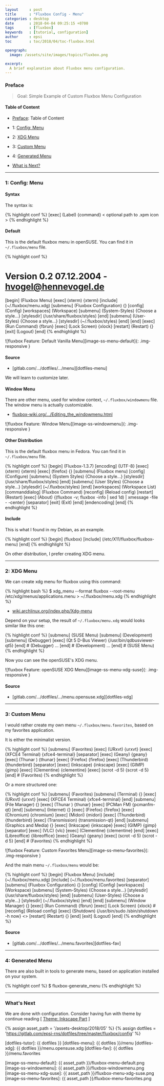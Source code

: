 ```yaml
---
layout     : post
title      : "Fluxbox Config - Menu"
categories : desktop
date       : 2018-04-04 09:25:15 +0700
tags       : [fluxbox]
keywords   : [tutorial, configuration]
author     : epsi
toc        : toc/2018/04/toc-fluxbox.html 

opengraph:
  image: /assets/site/images/topics/fluxbox.png

excerpt:
  A brief explanation about Fluxbox menu configuration.
---
```


<a name="preface"></a>

### Preface

> Goal: Simple Example of Custom Fluxbox Menu Configuration

#### Table of Content

* [Preface](#preface): Table of Content

* 1: [Config: Menu](#config-menu)

* 2: [XDG Menu](#xdg-menu)

* 3: [Custom Menu](#custom-menu)

* 4: [Generated Menu](#generated-menu)

* [What is Next?](#whats-next)

-- -- --

<a name="config-menu"></a>

### 1: Config: Menu

#### Syntax

The syntax is:

{% highlight conf %}
[exec] (Label) {command} < optional path to .xpm icon >
{% endhighlight %}

#### Default

This is the default fluxbox menu in openSUSE.
You can find it in <code class="code-file">~/.fluxbox/menu</code> file.

{% highlight conf %}
# Version 0.2   07.12.2004 - hvogel@hennevogel.de

[begin] (Fluxbox Menu)
    [exec] (xterm) {xterm}
    [include] (~/.fluxbox/menu.xdg)
        [submenu] (Fluxbox Configuration) {}
                [config] (Config)
                [workspaces] (Workspace)
                [submenu] (System-Styles) {Choose a style...}
                        [stylesdir] (/usr/share/fluxbox/styles)
                [end]
                [submenu] (User-Styles) {Choose a style...}
                        [stylesdir] (~/.fluxbox/styles)
                [end]
        [end]
    [exec] (Run Command) {fbrun}
    [exec] (Lock Screen) {xlock}
    [restart] (Restart) {}
    [exit] (Logout)
[end]
{% endhighlight %}

![fluxbox Feature: Default Vanilla Menu][image-ss-menu-default]{: .img-responsive }

#### Source

*	[gitlab.com/.../dotfiles/.../menu][dotfiles-menu]

We will learn to customize later.

#### Window Menu

There are other menu, used for window context,
<code class="code-file">~/.fluxbox/windowmenu</code> file.
The window menu is actually customizable.

*	[fluxbox-wiki.org/.../Editing_the_windowmenu.html](http://fluxbox-wiki.org/category/howtos/en/Editing_the_windowmenu.html)

![fluxbox Feature: Window Menu][image-ss-windowmenu]{: .img-responsive }

#### Other Distribution

This is the default fluxbox menu in Fedora.
You can find it in <code class="code-file">~/.fluxbox/menu</code> file.

{% highlight conf %}
[begin] (Fluxbox-1.3.7)
[encoding] {UTF-8}
      [exec] (xterm) {xterm}
      [exec] (firefox) {}
[submenu] (Fluxbox menu)
      [config] (Configure)
[submenu] (System Styles) {Choose a style...}
      [stylesdir] (/usr/share/fluxbox/styles)
[end]
[submenu] (User Styles) {Choose a style...}
      [stylesdir] (~/.fluxbox/styles)
[end]
      [workspaces] (Workspace List)
      [commanddialog] (Fluxbox Command)
      [reconfig] (Reload config)
      [restart] (Restart)
      [exec] (About) {(fluxbox -v; fluxbox -info | sed 1d) | xmessage -file - -center}
      [separator]
      [exit] (Exit)
[end]
[endencoding]
[end]
{% endhighlight %}

#### Include

This is what I found in my Debian, as an example.

{% highlight conf %}
[begin] (fluxbox)
[include] (/etc/X11/fluxbox/fluxbox-menu)
[end]
{% endhighlight %}

On other distribution, I prefer creating XDG menu.

-- -- --

<a name="xdg-menu"></a>

### 2: XDG Menu

We can create xdg menu for fluxbox using this command:

{% highlight bash %}
$ xdg_menu --format fluxbox  --root-menu /etc/xdg/menus/applications.menu > ~/.fluxbox/menu.xdg
{% endhighlight %}

*	[wiki.archlinux.org/index.php/Xdg-menu](https://wiki.archlinux.org/index.php/Xdg-menu#FluxBox)

Depend on your setup,
the result of <code>~/.fluxbox/menu.xdg</code> would looks similar like this one:

{% highlight conf %}
[submenu] (SUSE Menu)
 [submenu] (Development)
  [submenu] (Debugger)
      [exec] (Qt 5 D-Bus Viewer) {/usr/bin/qdbusviewer-qt5}
  [end] # (Debugger)
  ...
 [end] # (Development)
 ...
[end] # (SUSE Menu)
{% endhighlight %}

Now you can see the openSUSE's XDG menu.

![fluxbox Feature: openSUSE XDG Menu][image-ss-menu-xdg-suse]{: .img-responsive }

#### Source

*	[gitlab.com/.../dotfiles/.../menu.opensuse.xdg][dotfiles-xdg]

-- -- --

<a name="custom-menu"></a>

### 3: Custom Menu

I would rather create my own menu <code>~/.fluxbox/menu.favorites</code>,
based on my favorites application.

It is either the minimalist version.

{% highlight conf %}
[submenu] (Favorites)
    [exec] (URxvt) {urxvt}
    [exec] (XFCE4 Terminal) {xfce4-terminal}
    [separator]
    [exec] (Geany) {geany}
    [exec] (Thunar ) {thunar}
    [exec] (Firefox) {firefox}
    [exec] (Thunderbird) {thunderbird}
    [separator]
    [exec] (Inkscape) {inkscape}
    [exec] (GIMP) {gimp}
    [exec] (Clementine) {clementine}
    [exec] (scrot -d 5) {scrot -d 5}
[end] # (Favorites)
{% endhighlight %}

Or a more structured one:

{% highlight conf %}
[submenu] (Favorites)
    [submenu] (Terminal) {}
        [exec] (URxvt) {urxvt}
        [exec] (XFCE4 Terminal) {xfce4-terminal}
    [end]
    [submenu] (File Manager) {}
        [exec] (Thunar ) {thunar}
        [exec] (PCMan FM) {pcmanfm-qt}
    [end]
    [submenu] (Internet) {}
        [exec] (Firefox) {firefox}
        [exec] (Chromium) {chromium}
        [exec] (Midori) {midori}
        [exec] (Thunderbird) {thunderbird}
        [exec] (Transmission) {transmission-qt}
    [end]
    [submenu] (Graphics and Media) {}
        [exec] (Inkscape) {inkscape}
        [exec] (GIMP) {gimp}
        [separator]
        [exec] (VLC) {vlc}
        [exec] (Clementine) {clementine}
    [end]
    [exec] (Libreoffice) {libreoffice}
    [exec] (Geany) {geany}
    [exec] (scrot -d 5) {scrot -d 5}
[end] # (Favorites)
{% endhighlight %}

![fluxbox Feature: Custom Favorites Menu][image-ss-menu-favorites]{: .img-responsive }

And the main menu <code>~/.fluxbox/menu</code> would be:

{% highlight conf %}
[begin] (Fluxbox Menu)
    [include] (~/.fluxbox/menu.xdg)
    [include] (~/.fluxbox/menu.favorites)
    [separator]
    [submenu] (Fluxbox Configuration) {}
            [config] (Config)
            [workspaces] (Workspace)
            [submenu] (System-Styles) {Choose a style...}
                    [stylesdir] (/usr/share/fluxbox/styles)
            [end]
            [submenu] (User-Styles) {Choose a style...}
                    [stylesdir] (~/.fluxbox/styles)
            [end]
    [end]
    [submenu] (Window Manager) {}
            [exec] (Run Command) {fbrun}
            [exec] (Lock Screen) {xlock}
            # [reconfig] (Reload config)
            [exec] (Shutdown) {/usr/bin/sudo /sbin/shutdown -h now} <>
            [restart] (Restart) {}
    [end]
    [exit] (Logout)
[end]
{% endhighlight %}

#### Source

*	[gitlab.com/.../dotfiles/.../menu.favorites][dotfiles-fav]

-- -- --

<a name="generated-menu"></a>

### 4: Generated Menu

There are also built in tools to generate menu,
based on application installed on your system.

{% highlight conf %}
$ fluxbox-generate_menu
{% endhighlight %}

-- -- --

<a name="whats-next"></a>

### What's Next

We are done with configuration.
Consider having fun with theme by continue reading [ [Theme: Inkscape Part][local-part-style] ]

[//]: <> ( -- -- -- links below -- -- -- )
{% assign asset_path = '/assets-desktop/2018/05' %}
{% assign dotfiles = 'https://gitlab.com/epsi-rns/dotfiles/tree/master/fluxbox/config' %}

[dotfiles-tutor]:  {{ dotfiles }}
[dotfiles-menu]:   {{ dotfiles }}/menu
[dotfiles-xdg]:    {{ dotfiles }}/menu.opensuse.xdg
[dotfiles-fav]:    {{ dotfiles }}/menu.favorites

[local-overview]:    /desktop/2018/03/20/xfwm4-theme.html
[local-part-style]:  /desktop/2018/04/06/fluxbox-style.html

[image-ss-menu-default]:   {{ asset_path }}/fluxbox-menu-default.png
[image-ss-windowmenu]:     {{ asset_path }}/fluxbox-windowmenu.png
[image-ss-menu-xdg-suse]:  {{ asset_path }}/fluxbox-menu-xdg-suse.png
[image-ss-menu-favorites]: {{ asset_path }}/fluxbox-menu-favorites.png


